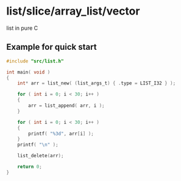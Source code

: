 # list/slice/array_list/vector
list in pure C


## Example for quick start
```c
#include "src/list.h"

int main( void )
{
    int* arr = list_new( (list_args_t) { .type = LIST_I32 } );

    for ( int i = 0; i < 30; i++ )
    {
        arr = list_append( arr, i );
    }

    for ( int i = 0; i < 30; i++ )
    {
        printf( "%3d", arr[i] );
    }
    printf( "\n" );

    list_delete(arr);

    return 0;
}
```
